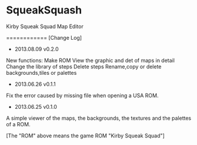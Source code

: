 SqueakSquash
============

Kirby Squeak Squad  Map Editor



============
[Change Log]

- 2013.08.09 v0.2.0

New functions:
Make ROM
View the graphic and det of maps in detail
Change the library of steps
Delete steps
Rename,copy or delete backgrounds,tiles or palettes



- 2013.06.26 v0.1.1

Fix the error caused by missing file when opening a USA ROM.


- 2013.06.25 v0.1.0

A simple viewer of the maps, the backgrounds, the textures and the palettes of a ROM.


[The "ROM" above means the game ROM "Kirby Squeak Squad"]
